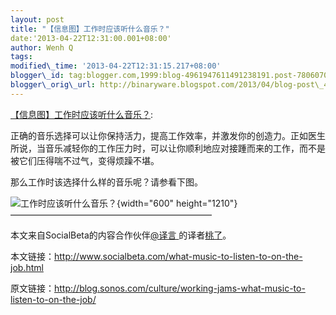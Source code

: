```yaml
--- 
layout: post 
title: "【信息图】工作时应该听什么音乐？" 
date:'2013-04-22T12:31:00.001+08:00' 
author: Wenh Q
tags:
modified\_time: '2013-04-22T12:31:15.217+08:00' 
blogger\_id: tag:blogger.com,1999:blog-4961947611491238191.post-7806070223105182023
blogger\_orig\_url: http://binaryware.blogspot.com/2013/04/blog-post\_4520.html
---
```

[【信息图】工作时应该听什么音乐？](http://www.oschina.net/news/39781/what-music-to-listen-to-on-the-job):

正确的音乐选择可以让你保持活力，提高工作效率，并激发你的创造力。正如医生所说，当音乐减轻你的工作压力时，可以让你顺利地应对接踵而来的工作，而不是被它们压得喘不过气，变得烦躁不堪。

那么工作时该选择什么样的音乐呢？请参看下图。<span
style="text-align: center;"> </span>

<div style="text-align: left;">

![](http://static.oschina.net/uploads/img/201304/21085306_Vj3E.jpg "工作时应该听什么音乐？"){width="600"
height="1210"} ———————————————————————

本文来自SocialBeta的内容合作伙伴[@译言 ](http://select.yeeyan.org/view/66502/356872)的译者[桃了](http://user.yeeyan.org/u/Ellixs)。

</div>

本文链接：<http://www.socialbeta.com/what-music-to-listen-to-on-the-job.html>

原文链接：<http://blog.sonos.com/culture/working-jams-what-music-to-listen-to-on-the-job/>
